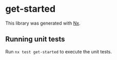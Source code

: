 # get-started

This library was generated with [Nx](https://nx.dev).

## Running unit tests

Run `nx test get-started` to execute the unit tests.
